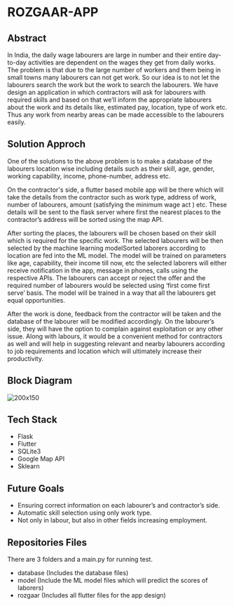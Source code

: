 # ROZGAAR-APP 

## Abstract
In India, the daily wage labourers are large in number and their entire day-to-day activities are dependent on the wages they get from daily works. The problem is that due to the large number of workers and them being in small towns many labourers can not get work. So our idea is to not let the labourers search the work but the work to search the labourers.
We have design an application in which contractors will ask for labourers with required skills and based on that we’ll inform the appropriate labourers about the work and its details like, estimated pay, location, type of work etc. Thus any work from nearby areas can be made accessible to the labourers easily.

## Solution Approch 
One of the solutions to the above problem is to make a database of the labourers location wise including details such as their skill, age, gender, working capability, income, phone-number, address etc.

On the contractor's side, a flutter based mobile app will be there which will take the details from the contractor such as work type, address of work, number of labourers, amount (satisfying the minimum wage act ) etc. These details will be sent to the flask server where first the nearest places to the contractor’s address will be sorted using the map API.

After sorting the places, the labourers will be chosen based on their skill which is required for the specific work. The selected labourers will be then selected by the machine learning modelSorted laborers according to location are fed into the ML model. The model will be trained on parameters like age, capability, their income till now, etc  the selected laborers will either receive notification in the app, message in phones, calls using the respective APIs. The labourers can accept or reject the offer and the required number of labourers would be selected using ‘first come first serve’ basis. The model will be trained in a way that all the labourers get equal opportunities.

After the work is done, feedback from the contractor will be taken and the database of the labourer will be modified accordingly. On the labourer’s side, they will have the option to complain against exploitation or any other issue.
Along with labours, it would be a convenient method for contractors as well and will help in suggesting relevant and nearby labourers according to job requirements and location  which will ultimately increase their productivity.

## Block Diagram
![200x150](https://github.com/silentkiller101099/open-innovation-rozgaar/blob/master/img/Block%20diagram.jpg "Block Diagram")

## Tech Stack 
- Flask
- Flutter
- SQLite3
- Google Map API
- Sklearn

## Future Goals
- Ensuring correct information on each labourer’s and contractor’s side.
- Automatic skill selection using only work type.
- Not only in labour, but also in other fields increasing employment.


## Repositories Files
There are 3 folders and a main.py for running test.

- database (Includes the database files)
- model (Include the ML model files which will predict the scores of laborers)
- rozgaar (Includes all flutter files for the app design)

         
